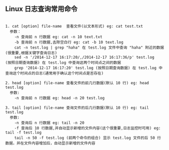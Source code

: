 ## Linux 日志查询常用命令

<pre><code>
1. cat [option] file-name  查看文件(以文本形式) eg: cat test.txt  
  参数：  
    -n 查询前 n 行数据 eg: cat -n 10 text.txt  
    -b 查询前 n 行数据,去除空白行 eg: cat -b 10 text.log 
    cat -n test.log | grep "haha" 在 test.log 文件中查询 "haha" 附近的数据(很重要,根据关键字查询日志)
    sed -n '/2014-12-17 16:17:20/,/2014-12-17 16:17:36/p' test.log  (按照日期查询数据) 在 test.log 中查询这两个时间点之间的数据
    grep '2014-12-17 16:17:20' test.log (按照日期查询数据) 在 test.log 中查询这个时间点的日志(通常用于确认这个时间点是否存在)

2. head [option] file-name 查看文件的前几行数据(默认 10 行) eg: head test.log
  参数:
    -n 查询前 n 行数据 eg: head -n 20 test.log 
    
3. tail [option] file-name 查询文件的后几行数据(默认 10 行) eg: tail test.log
  参数:
    -n 查询后 n 行数据 eg: tail -n 20 
    -f 查询后 10 行数据,并自动显示新增的文件内容(这个很重要,日志监控时可用) eg: tail -f test.log
    tail -n 50 -f test.log (前两个命令的组合) 显示 test.log 文件的后 50 行数据，并在文件内容增加后，自动显示新增的文件内容  

</code></pre>